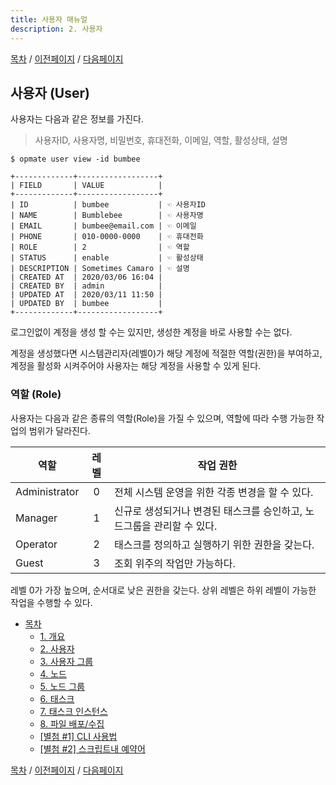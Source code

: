 ```yaml
---
title: 사용자 매뉴얼
description: 2. 사용자
---
```


[목차](UserManual.md) / [이전페이지](UserManual1.md) / [다음페이지](UserManual3.md)

## 사용자 (User)

사용자는 다음과 같은 정보를 가진다.
> 사용자ID, 사용자명, 비밀번호, 휴대전화, 이메일, 역할, 활성상태, 설명

```
$ opmate user view -id bumbee

+-------------+------------------+
| FIELD       | VALUE            |
+-------------+------------------+
| ID          | bumbee           | ☜ 사용자ID
| NAME        | Bumblebee        | ☜ 사용자명
| EMAIL       | bumbee@email.com | ☜ 이메일
| PHONE       | 010-0000-0000    | ☜ 휴대전화
| ROLE        | 2                | ☜ 역할
| STATUS      | enable           | ☜ 활성상태
| DESCRIPTION | Sometimes Camaro | ☜ 설명
| CREATED AT  | 2020/03/06 16:04 |
| CREATED BY  | admin            |
| UPDATED AT  | 2020/03/11 11:50 |
| UPDATED BY  | bumbee           |
+-------------+------------------+
```

로그인없이 계정을 생성 할 수는 있지만, 생성한 계정을 바로 사용할 수는 없다.

계정을 생성했다면 시스템관리자(레벨0)가 해당 계정에 적절한 역할(권한)을 부여하고, 계정을 활성화 시켜주어야 사용자는 해당 계정을 사용할 수 있게 된다.

### 역할 (Role)

사용자는 다음과 같은 종류의 역할(Role)을 가질 수 있으며, 역할에 따라 수행 가능한 작업의 범위가 달라진다.

| 역할          | 레벨 | 작업 권한                                                              |
| ------------- | :--: | ---------------------------------------------------------------------- |
| Administrator | 0    | 전체 시스템 운영을 위한 각종 변경을 할 수 있다.                        |
| Manager       | 1    | 신규로 생성되거나 변경된 태스크를 승인하고, 노드그룹을 관리할 수 있다. |
| Operator      | 2    | 태스크를 정의하고 실행하기 위한 권한을 갖는다.                         |
| Guest         | 3    | 조회 위주의 작업만 가능하다.                                           |

레벨 0가 가장 높으며, 순서대로 낮은 권한을 갖는다. 상위 레벨은 하위 레벨이 가능한 작업을 수행할 수 있다.

<!-- Floating Menu -->
<link rel="stylesheet" type="text/css" href="/assets/css/common.css" />
<div class="usermanual-menu">
	<ul>
		<!--li><a href="#">이전</a></li-->
		<li><a href="#">목차</a>
			<ul>
				<li><a href="UserManual1.html">1. 개요</a></li>
				<li><a href="UserManual2.html">2. 사용자</a></li>
				<li><a href="UserManual3.html">3. 사용자 그룹</a></li>
				<li><a href="UserManual4.html">4. 노드</a></li>
				<li><a href="UserManual5.html">5. 노드 그룹</a></li>
				<li><a href="UserManual6.html">6. 태스크</a></li>
				<li><a href="UserManual7.html">7. 태스크 인스턴스</a></li>
				<li><a href="UserManual8.html">8. 파일 배포/수집</a></li>
				<li><a href="UserManual9.html">[별첨 #1] CLI 사용법</a></li>
				<li><a href="UserManual10.html">[별첨 #2] 스크립트내 예약어</a></li>
			</ul>
		</li>
		<!--li><a href="#">다음</a></li-->
	</ul>
</div>

[목차](UserManual.md) / [이전페이지](UserManual1.md) / [다음페이지](UserManual3.md)